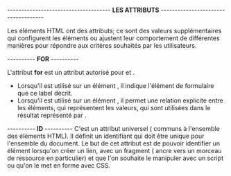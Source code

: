 ------------------------------------- **LES ATTRIBUTS** ------------------------------------

Les éléments HTML ont des attributs; ce sont des valeurs supplémentaires qui configurent les éléments ou ajustent leur comportement de différentes manières pour répondre aux critères souhaités par les utilisateurs.



---------- **FOR** ----------


L'attribut **for** est un attribut autorisé pour <label> et <output>. 
- Lorsqu'il est utilisé sur un élément <label>, il indique l'élément de formulaire que ce label décrit.
- Lorsqu'il est utilisé sur un élément <output>, il permet une relation explicite entre les éléments, qui représentent les valeurs, qui sont utilisées dans le résultat représenté par <output>.



---------- **ID** ----------
C'est un attribut universel ( communs à l'ensemble des éléments HTML).
Il définit un identifiant qui doit être unique pour l'ensemble du document.
Le but de cet attribut est de pouvoir identifier un élément lorsqu'on créer un lien, avec un fragment ( ancre vers un morceau de ressource en particulier) et que l'on souhaite le manipuler avec un script ou qu'on le met en forme avec CSS.
